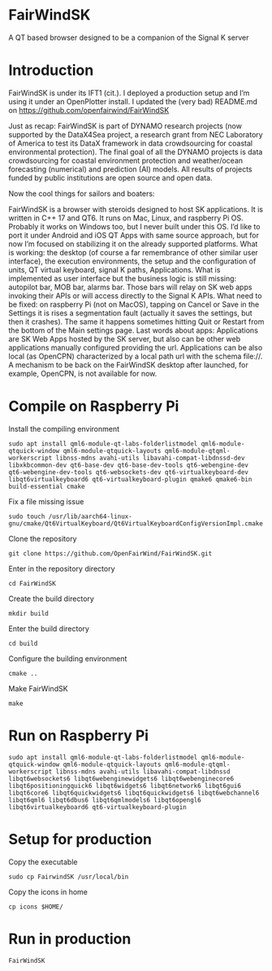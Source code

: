 # FairWindSK
A QT based browser designed to be a companion of the Signal K server

# Introduction
FairWindSK is under its IFT1 (cit.). I deployed a production setup and I’m using it under an OpenPlotter install. I updated the (very bad) README.md on https://github.com/openfairwind/FairWindSK 

Just as recap: FairWindSK is part of DYNAMO research projects (now supported by the DataX4Sea project, a research grant from NEC Laboratory of America to test its DataX framework in data crowdsourcing for coastal environmental protection). The final goal of all the DYNAMO projects is data crowdsourcing for coastal environment protection and weather/ocean forecasting (numerical) and prediction (AI) models. All results of projects funded by public institutions are open source and open data.

Now the cool things for sailors and boaters:

FairWindSK is a browser with steroids designed to host SK applications. It is written in C++ 17 and QT6. It runs on Mac, Linux, and raspberry Pi OS. Probably it works on Windows too, but I never built under this OS. I’d like to port it under Android and iOS QT Apps with same source approach, but for now I’m focused on stabilizing it on the already supported platforms.
What is working: the desktop (of course a far remembrance of other similar user interface), the execution environments, the setup and the configuration of units, QT virtual keyboard, signal K paths, Applications.
What is implemented as user interface but the business logic is still missing: autopilot bar, MOB bar, alarms bar. Those bars will relay on SK web apps invoking their APIs or will access directly to the Signal K APIs. 
What need to be fixed: on raspberry Pi (not on MacOS), tapping on Cancel or Save in the Settings it is rises a segmentation fault (actually it saves the settings, but then it crashes). The same it happens sometimes hitting Quit or Restart from the bottom of the Main settings page.
Last words about apps: Applications are SK Web Apps hosted by the SK server, but also can be other web applications manually configured providing the url. Applications can be also local (as OpenCPN) characterized by a local path url with the schema file://. A mechanism to be back on the FairWindSK desktop after launched, for example, OpenCPN, is not available for now.

# Compile on Raspberry Pi

Install the compiling environment

```
sudo apt install qml6-module-qt-labs-folderlistmodel qml6-module-qtquick-window qml6-module-qtquick-layouts qml6-module-qtqml-workerscript libnss-mdns avahi-utils libavahi-compat-libdnssd-dev libxkbcommon-dev qt6-base-dev qt6-base-dev-tools qt6-webengine-dev qt6-webengine-dev-tools qt6-websockets-dev qt6-virtualkeyboard-dev libqt6virtualkeyboard6 qt6-virtualkeyboard-plugin qmake6 qmake6-bin build-essential cmake
```

Fix a file missing issue

```
sudo touch /usr/lib/aarch64-linux-gnu/cmake/Qt6VirtualKeyboard/Qt6VirtualKeyboardConfigVersionImpl.cmake
```

Clone the repository

```
git clone https://github.com/OpenFairWind/FairWindSK.git
```

Enter in the repository directory

```
cd FairWindSK
```

Create the build directory

```
mkdir build
```

Enter the build directory

```
cd build
```

Configure the building environment

```
cmake ..
```

Make FairWindSK

```
make
```

# Run on Raspberry Pi

```
sudo apt install qml6-module-qt-labs-folderlistmodel qml6-module-qtquick-window qml6-module-qtquick-layouts qml6-module-qtqml-workerscript libnss-mdns avahi-utils libavahi-compat-libdnssd libqt6websockets6 libqt6webenginewidgets6 libqt6webenginecore6 libqt6positioningquick6 libqt6widgets6 libqt6network6 libqt6gui6 libqt6core6 libqt6quickwidgets6 libqt6quickwidgets6 libqt6webchannel6 libqt6qml6 libqt6dbus6 libqt6qmlmodels6 libqt6opengl6 libqt6virtualkeyboard6 qt6-virtualkeyboard-plugin
```

# Setup for production

Copy the executable

```
sudo cp FairwindSK /usr/local/bin
```

Copy the icons in home

```
cp icons $HOME/
```

# Run in production

```
FairWindSK
```
